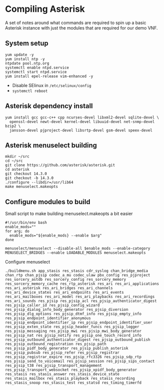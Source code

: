 # Compiling Asterisk

A set of notes around what commands are required to spin up a basic Asterisk
instance with just the modules that are required for our demo VNF.

## System setup
```
yum update -y
yum install ntp -y
ntpdate pool.ntp.org
systemctl enable ntpd.service
systemctl start ntpd.service
yum install epel-release vim-enhanced -y
```

* Disable SElinux in `/etc/selinux/config`
* `systemctl reboot`

## Asterisk dependency install
```
yum install gcc gcc-c++ cpp ncurses-devel libxml2-devel sqlite-devel \
  openssl-devel newt-devel kernel-devel libuuid-devel net-snmp-devel bzip2 \
  jansson-devel pjproject-devel libsrtp-devel gsm-devel speex-devel
```

## Asterisk menuselect building
```
mkdir ~/src
cd ~/src
git clone https://github.com/asterisk/asterisk.git
cd asterisk
git checkout 14.3.0
git checkout -b 14.3.0
./configure --libdir=/usr/lib64
make menuselect.makeopts
```

## Configure modules to build

Small script to make building menuselect.makeopts a bit easier

```
#!/usr/bin/env bash
enable_mods=""
for arg; do
  enable_mods="${enable_mods} --enable $arg"
done

menuselect/menuselect --disable-all $enable_mods --enable-category MENUSELECT_BRIDGES --enable LOADABLE_MODULES menuselect.makeopts
```

Configure menuselect

```
./buildmenu.sh app_stasis res_stasis cdr_syslog chan_bridge_media chan_rtp chan_pjsip codec_a_mu codec_ulaw pbx_config res_pjproject res_sorcery_astdb res_sorcery_config res_sorcery_memory res_sorcery_memory_cache res_rtp_asterisk res_ari res_ari_applications res_ari_asterisk res_ari_bridges res_ari_channels res_ari_device_states res_ari_endpoints res_ari_events res_ari_mailboxes res_ari_model res_ari_playbacks res_ari_recordings res_ari_sounds res_pjsip res_pjsip_acl res_pjsip_authenticator_digest res_pjsip_caller_id res_pjsip_config_wizard res_pjsip_dialog_info_body_generator res_pjsip_diversion res_pjsip_dlg_options res_pjsip_dtmf_info res_pjsip_empty_info res_pjsip_endpoint_identifier_anonymous res_pjsip_endpoint_identifier_ip res_pjsip_endpoint_identifier_user res_pjsip_exten_state res_pjsip_header_funcs res_pjsip_logger res_pjsip_messaging res_pjsip_mwi res_pjsip_mwi_body_generator res_pjsip_nat res_pjsip_notify res_pjsip_one_touch_record_info res_pjsip_outbound_authenticator_digest res_pjsip_outbound_publish res_pjsip_outbound_registration res_pjsip_path res_pjsip_pidf_body_generator res_pjsip_publish_asterisk res_pjsip_pubsub res_pjsip_refer res_pjsip_registrar res_pjsip_registrar_expire res_pjsip_rfc3326 res_pjsip_sdp_rtp res_pjsip_send_to_voicemail res_pjsip_session res_pjsip_sips_contact res_pjsip_t38 res_pjsip_transport_management res_pjsip_transport_websocket res_pjsip_xpidf_body_generator res_stasis res_stasis_answer res_stasis_device_state res_stasis_mailbox res_stasis_playback res_stasis_recording res_stasis_snoop res_stasis_test res_statsd res_timing_timerfd
```
